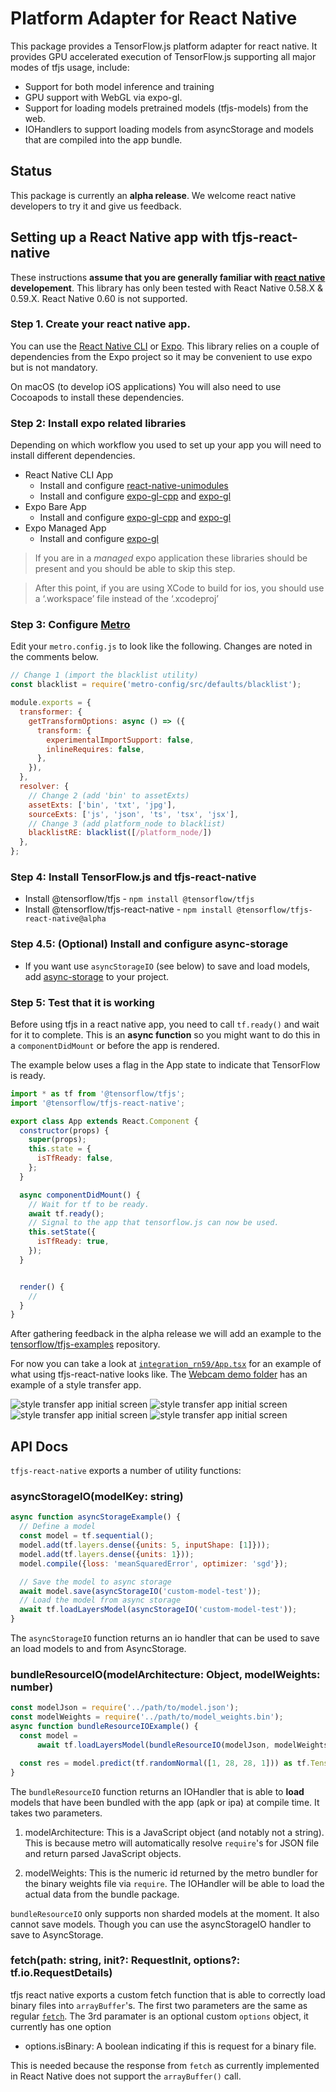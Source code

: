 # Platform Adapter for React Native

This package provides a TensorFlow.js platform adapter for react native. It
provides GPU accelerated execution of TensorFlow.js supporting all major modes
of tfjs usage, include:
  - Support for both model inference and training
  - GPU support with WebGL via expo-gl.
  - Support for loading models pretrained models (tfjs-models) from the web.
  - IOHandlers to support loading models from asyncStorage and models
    that are compiled into the app bundle.

## Status
This package is currently an **alpha release**. We welcome react native developers
to try it and give us feedback.

## Setting up a React Native app with tfjs-react-native

These instructions **assume that you are generally familiar with [react native](https://facebook.github.io/react-native/) developement**. This library has only been tested with React Native 0.58.X & 0.59.X. React Native 0.60 is not supported.

### Step 1. Create your react native app.

You can use the [React Native CLI](https://facebook.github.io/react-native/docs/getting-started) or [Expo](https://expo.io/). This library relies on a couple of dependencies from the Expo project so it may be convenient to use expo but is not mandatory.

On macOS (to develop iOS applications) You will also need to use Cocoapods to install these dependencies.

### Step 2: Install expo related libraries

Depending on which workflow you used to set up your app you will need to install different dependencies.

- React Native CLI App
  - Install and configure [react-native-unimodules](https://github.com/unimodules/react-native-unimodules)
  - Install and configure [expo-gl-cpp](https://github.com/expo/expo/tree/master/packages/expo-gl-cpp) and [expo-gl](https://github.com/expo/expo/tree/master/packages/expo-gl)
- Expo Bare App
  - Install and configure [expo-gl-cpp](https://github.com/expo/expo/tree/master/packages/expo-gl-cpp) and [expo-gl](https://github.com/expo/expo/tree/master/packages/expo-gl)
- Expo Managed App
  - Install and configure [expo-gl](https://github.com/expo/expo/tree/master/packages/expo-gl)

> If you are in a _managed_ expo application these libraries should be present and you should be able to skip this step.

> After this point, if you are using XCode to build for ios, you should use a ‘.workspace’ file instead of the ‘.xcodeproj’

### Step 3: Configure [Metro](https://facebook.github.io/metro/en/)

Edit your `metro.config.js` to look like the following. Changes are noted in
the comments below.

```js
// Change 1 (import the blacklist utility)
const blacklist = require('metro-config/src/defaults/blacklist');

module.exports = {
  transformer: {
    getTransformOptions: async () => ({
      transform: {
        experimentalImportSupport: false,
        inlineRequires: false,
      },
    }),
  },
  resolver: {
    // Change 2 (add 'bin' to assetExts)
    assetExts: ['bin', 'txt', 'jpg'],
    sourceExts: ['js', 'json', 'ts', 'tsx', 'jsx'],
    // Change 3 (add platform_node to blacklist)
    blacklistRE: blacklist([/platform_node/])
  },
};
```

### Step 4: Install TensorFlow.js and tfjs-react-native

- Install @tensorflow/tfjs - `npm install @tensorflow/tfjs`
- Install @tensorflow/tfjs-react-native - `npm install @tensorflow/tfjs-react-native@alpha`

### Step 4.5: (Optional) Install and configure async-storage

- If you want use `asyncStorageIO` (see below) to save and load models, add [async-storage](https://github.com/react-native-community/async-storage) to your project.

### Step 5: Test that it is working

Before using tfjs in a react native app, you need to call `tf.ready()` and wait for it to complete. This is an **async function** so you might want to do this in a `componentDidMount` or before the app is rendered.

The example below uses a flag in the App state to indicate that TensorFlow is ready.


```js
import * as tf from '@tensorflow/tfjs';
import '@tensorflow/tfjs-react-native';

export class App extends React.Component {
  constructor(props) {
    super(props);
    this.state = {
      isTfReady: false,
    };
  }

  async componentDidMount() {
    // Wait for tf to be ready.
    await tf.ready();
    // Signal to the app that tensorflow.js can now be used.
    this.setState({
      isTfReady: true,
    });
  }


  render() {
    //
  }
}

```

After gathering feedback in the alpha release we will add an example to the [tensorflow/tfjs-examples](https://github.com/tensorflow/tfjs-examples) repository.

For now you can take a look at [`integration_rn59/App.tsx`](integration_rn59/App.tsx) for an example of what using tfjs-react-native looks like.
The [Webcam demo folder](integration_rn70/components/webcam) has an example of a style transfer app.

![style transfer app initial screen](images/rn-styletransfer_1.jpg)
![style transfer app initial screen](images/rn-styletransfer_2.jpg)
![style transfer app initial screen](images/rn-styletransfer_3.jpg)
![style transfer app initial screen](images/rn-styletransfer_4.jpg)


## API Docs

`tfjs-react-native` exports a number of utility functions:

### asyncStorageIO(modelKey: string)

```js
async function asyncStorageExample() {
  // Define a model
  const model = tf.sequential();
  model.add(tf.layers.dense({units: 5, inputShape: [1]}));
  model.add(tf.layers.dense({units: 1}));
  model.compile({loss: 'meanSquaredError', optimizer: 'sgd'});

  // Save the model to async storage
  await model.save(asyncStorageIO('custom-model-test'));
  // Load the model from async storage
  await tf.loadLayersModel(asyncStorageIO('custom-model-test'));
}
```

The `asyncStorageIO` function returns an io handler that can be used to save an load models
to and from AsyncStorage.

### bundleResourceIO(modelArchitecture: Object, modelWeights: number)

```js
const modelJson = require('../path/to/model.json');
const modelWeights = require('../path/to/model_weights.bin');
async function bundleResourceIOExample() {
  const model =
      await tf.loadLayersModel(bundleResourceIO(modelJson, modelWeights));

  const res = model.predict(tf.randomNormal([1, 28, 28, 1])) as tf.Tensor;
}
```

The `bundleResourceIO` function returns an IOHandler that is able to **load** models
that have been bundled with the app (apk or ipa) at compile time. It takes two
parameters.

1. modelArchitecture: This is a JavaScript object (and notably not a string). This is
   because metro will automatically resolve `require`'s for JSON file and return parsed
   JavaScript objects.

2. modelWeights: This is the numeric id returned by the metro bundler for the binary weights file
   via `require`. The IOHandler will be able to load the actual data from the bundle package.

`bundleResourceIO` only supports non sharded models at the moment. It also cannot save models. Though you
can use the asyncStorageIO handler to save to AsyncStorage.


### fetch(path: string, init?: RequestInit, options?: tf.io.RequestDetails)

tfjs react native exports a custom fetch function that is able to correctly load binary files into
`arrayBuffer`'s. The first two parameters are the same as regular [`fetch`](https://developer.mozilla.org/en-US/docs/Web/API/Fetch_API). The 3rd paramater is an optional custom `options` object, it currently has one option

- options.isBinary: A boolean indicating if this is request for a binary file.

This is needed because the response from `fetch` as currently implemented in React Native does not support the `arrayBuffer()` call.
